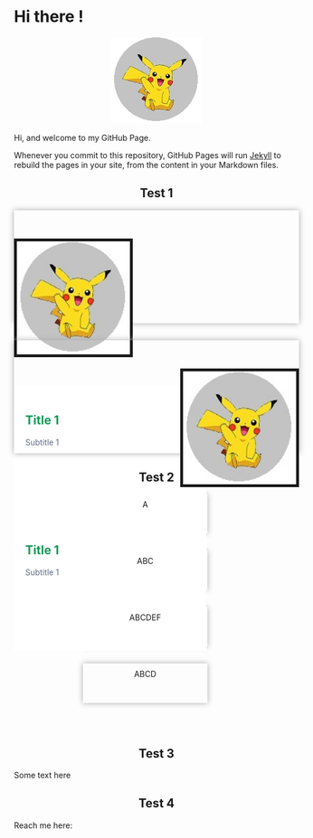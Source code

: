 # Hi there !

<p align="center">
  <img src="https://raw.githubusercontent.com/jamiejonna28/jamiejonna28.github.io/main/hi.jpg" />
</p>

Hi, and welcome to my GitHub Page.

Whenever you commit to this repository, GitHub Pages will run [Jekyll](https://jekyllrb.com/) to rebuild the pages in your site, from the content in your Markdown files.

<center><h2>Test 1</h2></center>
<div class = "ediv">
  <img src = "https://raw.githubusercontent.com/jamiejonna28/jamiejonna28.github.io/main/hi.jpg" class = "pic">
  <div class = "textdiv">
    <h2 class = "title"> Title 1</h2>
    <p class = "subtitle"> Subtitle 1 </p>
  </div>
</div>

<div class = "ediv">
  <img src = "https://raw.githubusercontent.com/jamiejonna28/jamiejonna28.github.io/main/hi.jpg" class = "pic2">
  <div class = "textdiv">
    <h2 class = "title"> Title 1</h2>
    <p class = "subtitle"> Subtitle 1 </p>
  </div>
</div>

<center><h2> Test 2</h2></center>
<center>
  <div class = "kdiv">A</div>
  <div class = "kdiv"> ABC</div>
  <div class = "kdiv"> ABCDEF</div>
  <div class = "kdiv">ABCD</div>
</center>

<br/>

<center><h2> Test 3</h2></center>
Some text here

<center><h2> Test 4</h2></center>
Reach me here: 

<style>
  .ediv
  {
    width: 100%;
    height: 200px;
    box-shadow: 0px 0px 10px #A9A9A9;
    float: right;
    margin-bottom: 30px;
  }
               
  .kdiv
  {
    width: 200px;
    height: 50px;
    box-shadow: 0px 0px 10px #A9A9A9;
    margin-bottom: 30px;
    margin-right: 40px;
    padding: 10px;
  }
                
  .pic
  {
    width: 200px;
    height: 200px;
    border: 5px solid;
    float: left;
    margin: 50px 0px;
  }
  
 .pic2
 {
    width: 200px;
    height: 200px;
    border: 5px solid;
    float: right;
    margin: 50px 0px;
 }
  .textdiv
  {
    background-color: white;
    float: left;
    width: 300px;
    padding: 20px;
    height: 200px;
  }
  .title
  {
    color: #159957;
  }
  .subtitle
  {
    color: #606c83;
  }
</style>
